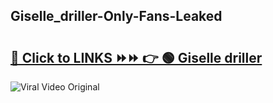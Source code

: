 
 ## Giselle_driller-Only-Fans-Leaked

# <h2><a href="https://clipsfans.com/Giselle_driller&ref=git">🔗 Click to LINKS ⏩⏩ 👉 🟢 Giselle driller </a></h2>

<a href="https://clipsfans.com/Giselle_driller&ref=git" rel="nofollow" data-target="animated-image.originalLink"><img src="https://i.ibb.co.com/xMMVF88/686577567.gif" alt="Viral Video Original" style="max-width: 100%; display: inline-block;" data-target="animated-image.originalImage"></a>
